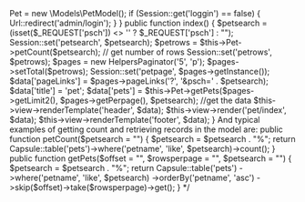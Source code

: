 <?php
/*
  The paginator for the Eloquent Query Builder and for SMVC are used the same
  except for the skip and take parameters are separated for Eloquent. 
  A typical example of controller usage:


namespace Controllers;

use Core\View;
use \Helpers\Url;
use \Helpers\Session;
use Helpers\Csrf;
use \Helpers\Paginator as HelpersPaginator;

class Pet extends \Core\Controller
{

    private $Pet;

    public function __construct()
    {
        parent::__construct();
        $this->Pet = new \Models\PetModel();
        if (Session::get('loggin') == false) {
            Url::redirect('admin/login');
        }
    }

    public function index()
    {
        $petsearch = (isset($_REQUEST['psch']) <> '' ? $_REQUEST['psch'] : "");
        Session::set('petsearch', $petsearch);
        $petrows = $this->Pet->petCount($petsearch); // get number of rows
        Session::set('petrows', $petrows);
        $pages = new HelpersPaginator('5', 'p');
        $pages->setTotal($petrows);
        Session::set('petpage', $pages->getInstance());
        $data['pageLinks'] = $pages->pageLinks('?', '&psch=' . $petsearch);
        $data['title'] = 'pet';
        $data['pets'] = $this->Pet->getPets($pages->getLimit2(), $pages->getPerpage(), $petsearch); //get the data
        $this->view->renderTemplate('header', $data);
        $this->view->render('pet/index', $data);
        $this->view->renderTemplate('footer', $data);
    }

  And typical examples of getting count and retrieving records
  in the model are:
  
 

public function petCount($petsearch = "")
{

    $petsearch = $petsearch . "%";
    return Capsule::table('pets')->where('petname', 'like', $petsearch)->count();
}

public function getPets($offset = "", $rowsperpage = "", $petsearch = "")
{
    $petsearch = $petsearch . "%";
    return Capsule::table('pets')
                    ->where('petname', 'like', $petsearch)
                    ->orderBy('petname', 'asc')
                    ->skip($offset)->take($rowsperpage)->get();
}
 */
